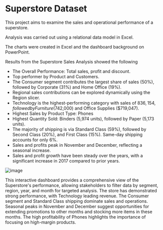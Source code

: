 # Superstore Dataset
This project aims to examine the sales and operational performance of a superstore. 

Analysis was carried out using a relational data model in Excel.

The charts were created in Excel and the dashboard background on PowerPoint. 

Results from the Superstore Sales Analysis showed the following
-	The Overall Performance: Total sales, profit and discount.
-	Top performer by Product and Customers.
-	The Consumer segment contributes the largest share of sales (50%), followed by Corporate (31%) and Home Office (19%).
-	Regional sales contributions can be explored dynamically using the Region slicer.
-	Technology is the highest-performing category with sales of $836,154, followed by Furniture ($742,000) and Office Supplies ($719,047). 
-	Highest Sales by Product Type: Phones
-	Highest Quantity Sold: Binders (5,974 units), followed by Paper (5,173 units).
-	The majority of shipping is via Standard Class (59%), followed by Second Class (20%), and First Class (15%). Same-day shipping accounts for only 6%.
-	Sales and profits peak in November and December, reflecting a seasonal increase.
-	Sales and profit growth have been steady over the years, with a significant increase in 2017 compared to prior years.

![image](https://github.com/user-attachments/assets/07b5f1fa-ba6f-4083-8b90-bfa589103b21)


This interactive dashboard provides a comprehensive view of the Superstore's performance, allowing stakeholders to filter data by segment, region, year, and month for targeted analysis. The store has demonstrated strong performance, with Technology leading revenue. The Consumer segment and Standard Class shipping dominate sales and operations. Seasonal peaks in November and December suggest opportunities for extending promotions to other months and stocking more items in these months. The high profitability of Phones highlights the importance of focusing on high-margin products.


